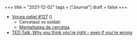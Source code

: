 +++
title = "2021-12-02"
tags = ["Journal"]
draft = false
+++

-   [Vocea natiei #127](https://www.stareanatiei.ro/podcasts/) ()
    -   Cercetasii vs soldati
    -   [Mentalitatea de cercetas](https://www.publica.ro/julia-galef-mentalitatea-de-cercetas.html)
-   [TED Talk: Why you think you're right - even if you're wrong](https://www.ted.com/talks/julia_galef_why_you_think_you_re_right_even_if_you_re_wrong)